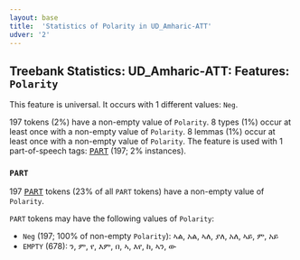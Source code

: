 ```yaml
---
layout: base
title:  'Statistics of Polarity in UD_Amharic-ATT'
udver: '2'
---
```


## Treebank Statistics: UD_Amharic-ATT: Features: `Polarity`

This feature is universal.
It occurs with 1 different values: `Neg`.

197 tokens (2%) have a non-empty value of `Polarity`.
8 types (1%) occur at least once with a non-empty value of `Polarity`.
8 lemmas (1%) occur at least once with a non-empty value of `Polarity`.
The feature is used with 1 part-of-speech tags: <tt><a href="am_att-pos-PART.html">PART</a></tt> (197; 2% instances).

### `PART`

197 <tt><a href="am_att-pos-PART.html">PART</a></tt> tokens (23% of all `PART` tokens) have a non-empty value of `Polarity`.

`PART` tokens may have the following values of `Polarity`:

* `Neg` (197; 100% of non-empty `Polarity`): ኣል, አል, ኣለ, ያለ, አለ, ኣይ, ም, አይ
* `EMPTY` (678): ን, ም, የ, እም, በ, ኣ, እየ, ከ, ኣን, ው

